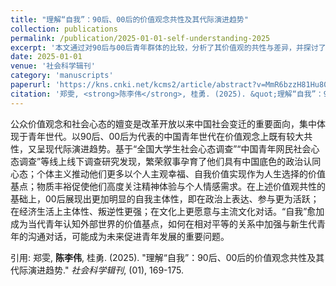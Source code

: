 ```yaml
---
title: "理解“自我”：90后、00后的价值观念共性及其代际演进趋势"
collection: publications
permalink: /publication/2025-01-01-self-understanding-2025
excerpt: '本文通过对90后与00后青年群体的比较，分析了其价值观的共性与差异，并探讨了以“自我”为中心的代际演进趋势及其社会背景。'
date: 2025-01-01
venue: '社会科学辑刊'
category: 'manuscripts'
paperurl: 'https://kns.cnki.net/kcms2/article/abstract?v=MmR6bzzH81Hu80zJHK9-FJ6wGwal9CaIBoZsujjQQsgHynOn1mrLizNSYVh9imGzWsKDDeaDCHqcjAKS3pWsqKb8kAlMk8-sjjpBGmazjAPLToUmgrPlKjm5n5z89pmFgYXv3ps0G2l7WI4ImbcOoCZ8eTI0I4IN&uniplatform=NZKPT&language=CHS'
citation: '郑雯, <strong>陈李伟</strong>, 桂勇. (2025). &quot;理解“自我”：90后、00后的价值观念共性及其代际演进趋势.&quot; <em>社会科学辑刊</em>, (01), 169-175.'
---
```

公众价值观念和社会心态的嬗变是改革开放以来中国社会变迁的重要面向，集中体现于青年世代。以90后、00后为代表的中国青年世代在价值观念上既有较大共性，又呈现代际演进趋势。基于“全国大学生社会心态调查”“中国青年网民社会心态调查”等线上线下调查研究发现，繁荣叙事孕育了他们具有中国底色的政治认同心态；个体主义推动他们更多以个人主观幸福、自我价值实现作为人生选择的价值基点；物质丰裕促使他们高度关注精神体验与个人情感需求。在上述价值观共性的基础上，00后展现出更加明显的自我主体性，即在政治上表达、参与更为活跃；在经济生活上主体性、叛逆性更强；在文化上更愿意与主流文化对话。“自我”愈加成为当代青年认知外部世界的价值基点，如何在相对平等的关系中加强与新生代青年的沟通对话，可能成为未来促进青年发展的重要问题。

引用: 郑雯, <strong>陈李伟</strong>, 桂勇. (2025). &quot;理解“自我”：90后、00后的价值观念共性及其代际演进趋势.&quot; <em>社会科学辑刊</em>, (01), 169-175.